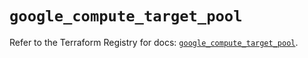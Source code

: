 # `google_compute_target_pool`

Refer to the Terraform Registry for docs: [`google_compute_target_pool`](https://registry.terraform.io/providers/hashicorp/google/5.39.0/docs/resources/compute_target_pool).
